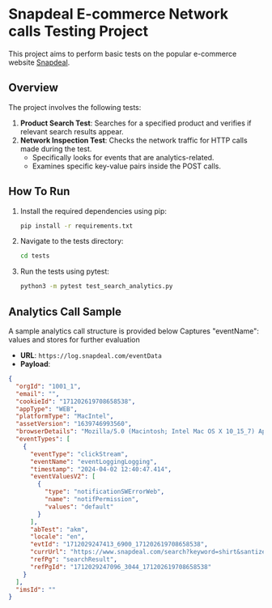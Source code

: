 # Snapdeal E-commerce Network calls Testing Project

This project aims to perform basic tests on the popular e-commerce website [Snapdeal](https://www.snapdeal.com/).

## Overview

The project involves the following tests:

1. **Product Search Test**: Searches for a specified product and verifies if relevant search results appear.
2. **Network Inspection Test**: Checks the network traffic for HTTP calls made during the test.
   - Specifically looks for events that are analytics-related.
   - Examines specific key-value pairs inside the POST calls.


## How To Run


1. Install the required dependencies using pip:

    ```bash
    pip install -r requirements.txt
    ```

2. Navigate to the tests directory:

    ```bash
    cd tests
    ```

3. Run the tests using pytest:

    ```bash
    python3 -m pytest test_search_analytics.py
    ```


## Analytics Call Sample

A sample analytics call structure is provided below
Captures    "eventName": values and stores for further evaluation


- **URL**: `https://log.snapdeal.com/eventData`
- **Payload**:

```json
{
  "orgId": "1001_1",
  "email": "",
  "cookieId": "171202619708658538",
  "appType": "WEB",
  "platformType": "MacIntel",
  "assetVersion": "1639746993560",
  "browserDetails": "Mozilla/5.0 (Macintosh; Intel Mac OS X 10_15_7) AppleWebKit/537.36 (KHTML, like Gecko) Chrome/123.0.0.0 Safari/537.36",
  "eventTypes": [
    {
      "eventType": "clickStream",
      "eventName": "eventLoggingLogging",
      "timestamp": "2024-04-02 12:40:47.414",
      "eventValuesV2": [
        {
          "type": "notificationSWErrorWeb",
          "name": "notifPermission",
          "values": "default"
        }
      ],
      "abTest": "akm",
      "locale": "en",
      "evtId": "1712029247413_6900_171202619708658538",
      "currUrl": "https://www.snapdeal.com/search?keyword=shirt&santizedKeyword=&catId=&categoryId=0&suggested=false&vertical=&noOfResults=20&searchState=&clickSrc=go_header&lastKeyword=&prodCatId=&changeBackToAll=false&foundInAll=false&categoryIdSearched=&cityPageUrl=&categoryUrl=&url=&utmContent=&dealDetail=",
      "refPg": "searchResult",
      "refPgId": "1712029247096_3044_171202619708658538"
    }
  ],
  "imsId": ""
}
